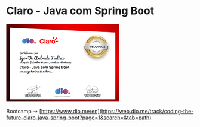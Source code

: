 # Claro - Java com Spring Boot

<img src="img/Certificado.jpg" style="width: 60%;"> 

Bootcamp -> [https://www.dio.me/en](https://web.dio.me/track/coding-the-future-claro-java-spring-boot?page=1&search=&tab=path)


